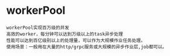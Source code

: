 # workerPool
    workerPool实现百万级的并发
    高效的worker，每分钟可以达到万级以上的task异步处理
    性能可以达到百亿级别以上的处理量，可以作为大规模作业任务处理。
    使用场景：一般用在大量的http/grpc服务或大规模的异步作业层,job都可以。

